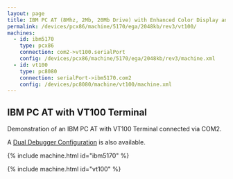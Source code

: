 ```yaml
---
layout: page
title: IBM PC AT (8Mhz, 2Mb, 20Mb Drive) with Enhanced Color Display and VT100
permalink: /devices/pcx86/machine/5170/ega/2048kb/rev3/vt100/
machines:
  - id: ibm5170
    type: pcx86
    connection: com2->vt100.serialPort
    config: /devices/pcx86/machine/5170/ega/2048kb/rev3/machine.xml
  - id: vt100
    type: pc8080
    connection: serialPort->ibm5170.com2
    config: /devices/pc8080/machine/vt100/machine.xml
---
```


IBM PC AT with VT100 Terminal
-----------------------------

Demonstration of an IBM PC AT with VT100 Terminal connected via COM2.

A [Dual Debugger Configuration](../debugger/vt100/) is also available.

{% include machine.html id="ibm5170" %}

{% include machine.html id="vt100" %}
